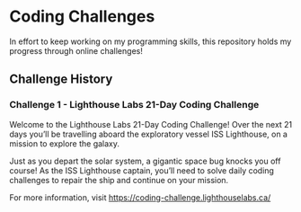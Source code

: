 # Coding Challenges

In effort to keep working on my programming skills, this repository holds my progress through online challenges! 


## Challenge History 

### Challenge 1 - Lighthouse Labs 21-Day Coding Challenge
Welcome to the Lighthouse Labs 21-Day Coding Challenge! Over the next 21 days you’ll be travelling aboard the exploratory vessel ISS Lighthouse, on a mission to explore the galaxy.

Just as you depart the solar system, a gigantic space bug knocks you off course! As the ISS Lighthouse captain, you’ll need to solve daily coding challenges to repair the ship and continue on your mission.

For more information, visit https://coding-challenge.lighthouselabs.ca/



